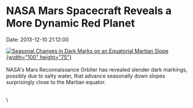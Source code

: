 NASA Mars Spacecraft Reveals a More Dynamic Red Planet
======================================================

Date: 2013-12-10 21:12:00

[![Seasonal Changes in Dark Marks on an Equatorial Martian
Slope](http://www.jpl.nasa.gov/images/mro/20131210/pia17606-th.gif){width="100"
height="75"}](http://www.jpl.nasa.gov/news/news.cfm?release=2013-361&rn=news.xml&rst=3981)\
\
NASA\'s Mars Reconnaissance Orbiter has revealed slender dark markings,
possibly due to salty water, that advance seasonally down slopes
surprisingly close to the Martian equator.

\
\

